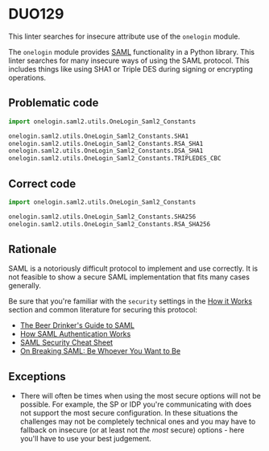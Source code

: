 # DUO129

This linter searches for insecure attribute use of the `onelogin` module.

The `onelogin` module provides [SAML](https://en.wikipedia.org/wiki/Security_Assertion_Markup_Language)
functionality in a Python library. This linter searches for many insecure ways
of using the SAML protocol. This includes things like using SHA1 or Triple DES
during signing or encrypting operations.

## Problematic code

```python
import onelogin.saml2.utils.OneLogin_Saml2_Constants

onelogin.saml2.utils.OneLogin_Saml2_Constants.SHA1
onelogin.saml2.utils.OneLogin_Saml2_Constants.RSA_SHA1
onelogin.saml2.utils.OneLogin_Saml2_Constants.DSA_SHA1
onelogin.saml2.utils.OneLogin_Saml2_Constants.TRIPLEDES_CBC
```

## Correct code

```python
import onelogin.saml2.utils.OneLogin_Saml2_Constants

onelogin.saml2.utils.OneLogin_Saml2_Constants.SHA256
onelogin.saml2.utils.OneLogin_Saml2_Constants.RSA_SHA256
```

## Rationale

SAML is a notoriously difficult protocol to implement and use correctly. It is
not feasible to show a secure SAML implementation that fits many cases
generally.

Be sure that you're familiar with the `security` settings in the [How it Works](https://github.com/onelogin/python-saml#how-it-works)
section and common literature for securing this protocol:

* [The Beer Drinker's Guide to SAML](https://duo.com/blog/the-beer-drinkers-guide-to-saml)
* [How SAML Authentication Works](https://auth0.com/blog/how-saml-authentication-works/)
* [SAML Security Cheat Sheet](https://cheatsheetseries.owasp.org/cheatsheets/SAML_Security_Cheat_Sheet.html)
* [On Breaking SAML: Be Whoever You Want to Be](https://www.usenix.org/system/files/conference/usenixsecurity12/sec12-final91.pdf)

## Exceptions

* There will often be times when using the most secure options will not be
possible. For example, the SP or IDP you're communicating with does not support
the most secure configuration. In these situations the challenges may not be
completely technical ones and you may have to fallback on insecure (or at
least not *the most* secure) options - here you'll have to use your best
judgement.
